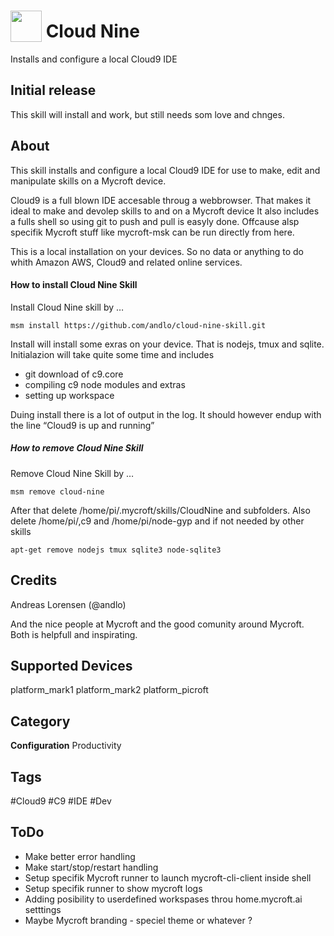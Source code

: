 # <img src='https://raw.githubusercontent.com/c9/core/master/plugins/c9.ide.theme.flat/images/cloud9_logo%402x.png'  card_color='#40DBB0' width='50' height='50' style='vertical-align:bottom'/> Cloud Nine
Installs and configure a local Cloud9 IDE

## Initial release
This skill will install and work, but still needs som love and chnges.

## About 
This skill installs and configure a local Cloud9 IDE for use to make, edit and manipulate skills on a Mycroft device.

Cloud9 is a full blown IDE accesable throug a webbrowser. That makes it ideal to make and devolep skills to and on a Mycroft device
It also includes a fulls shell so using git to push and pull is easyly done. Offcause alsp specifik Mycroft stuff like mycroft-msk can be run directly from here.

This is a local installation on your devices. So no data or anything to do whith Amazon AWS, Cloud9 and related online services. 

#### How to install Cloud Nine Skill
Install Cloud Nine skill by …
```
msm install https://github.com/andlo/cloud-nine-skill.git
``` 
Install will install some exras on your device. That is nodejs, tmux and sqlite.
Initialazion will take quite some time and includes
* git download of c9.core
* compiling c9 node modules and extras
* setting up workspace

Duing install there is a lot of output in the log. It should however endup with the line “Cloud9 is up and running”

##### How to remove Cloud Nine Skill
Remove Cloud Nine Skill by …
```
msm remove cloud-nine
```
After that delete /home/pi/.mycroft/skills/CloudNine and subfolders. Also delete /home/pi/,c9 and /home/pi/node-gyp
and if not needed by other skills
```
apt-get remove nodejs tmux sqlite3 node-sqlite3
```


## Credits 
Andreas Lorensen (@andlo)

And the nice people at Mycroft and the good comunity around Mycroft. Both is helpfull and inspirating.


## Supported Devices 
platform_mark1 platform_mark2 platform_picroft 

## Category
**Configuration**
Productivity

## Tags
#Cloud9
#C9
#IDE
#Dev

## ToDo
* Make better error handling
* Make start/stop/restart handling
* Setup specifik Mycroft runner to launch mycroft-cli-client inside shell
* Setup specifik runner to show mycroft logs
* Adding posibility to userdefined workspases throu home.mycroft.ai setttings
* Maybe Mycroft branding - speciel theme or whatever ? 